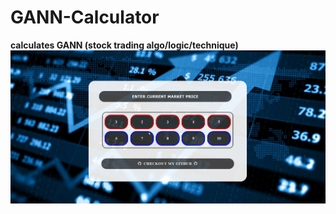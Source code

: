 # GANN-Calculator
<b>calculates GANN (stock trading algo/logic/technique)</b>
![Screenshot](firefox_tdwsLApAbx.jpg)
